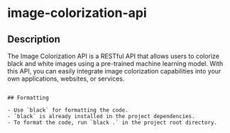 # image-colorization-api

## Description

The Image Colorization API is a RESTful API that allows users to colorize black and white images using a pre-trained machine learning model. With this API, you can easily integrate image colorization capabilities into your own applications, websites, or services.

```

## Formatting

- Use `black` for formatting the code.
- `black` is already installed in the project dependencies.
- To format the code, run `black .` in the project root directory.
